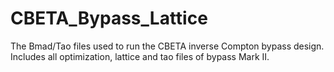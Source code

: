 # CBETA_Bypass_Lattice
The Bmad/Tao files used to run the CBETA inverse Compton bypass design. Includes all optimization, lattice and tao files of bypass Mark II.
